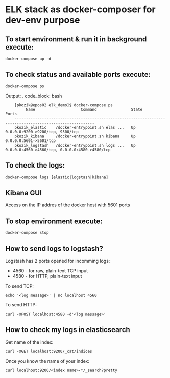 # ELK stack as docker-composer for dev-env purpose


To start environment & run it in background execute: 
----------------------------------------------------

	docker-compose up -d
   
   
To check status and available ports execute:
--------------------------------------------

	docker-compose ps
 
 
Output:
. code_block: bash

		[pkozik@epos02 elk_demo]$ docker-compose ps
			 Name                    Command               State                       Ports
		---------------------------------------------------------------------------------------------------------
		pkozik_elastic    /docker-entrypoint.sh elas ...   Up      0.0.0.0:9200->9200/tcp, 9300/tcp
		pkozik_kibana     /docker-entrypoint.sh kibana     Up      0.0.0.0:5601->5601/tcp
		pkozik_logstash   /docker-entrypoint.sh logs ...   Up      0.0.0.0:4560->4560/tcp, 0.0.0.0:4580->4580/tcp


		
To check the logs: 
------------------

 
	docker-compose logs [elastic|logstash|kibana]

	
Kibana GUI 
-----------------

Access on the IP addres of the docker host with 5601 ports


To stop environment execute:
----------------------------
    
	docker-compose stop
   
   

How to send logs to logstash?
-----------------------------

Logstash has 2 ports opened for incomming logs:
* 4560 - for raw, plain-text TCP input
* 4580 - for HTTP, plain-text input

To send TCP:
	
	echo '<log message>' | nc localhost 4560


To send HTTP:

	curl -XPOST localhost:4580 -d'<log message>'


How to check my logs in elasticsearch
-------------------------------------

Get name of the index:

	curl -XGET localhost:9200/_cat/indices
	
Once you know the name of your index:

	curl localhost:9200/<index name>-*/_search?pretty
	
